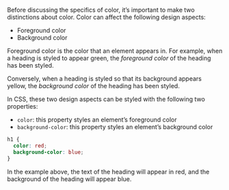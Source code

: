 Before discussing the specifics of color, it’s important to make two distinctions about color. Color can affect the following design aspects:

* Foreground color
* Background color

Foreground color is the color that an element appears in. For example, when a heading is styled to appear green, the *foreground color* of the heading has been styled.

Conversely, when a heading is styled so that its background appears yellow, the *background color* of the heading has been styled.

In CSS, these two design aspects can be styled with the following two properties:

* `color`: this property styles an element’s foreground color
* `background-color`: this property styles an element’s background color

```css
h1 {
  color: red;
  background-color: blue;
}
```

In the example above, the text of the heading will appear in red, and the background of the heading will appear blue.

